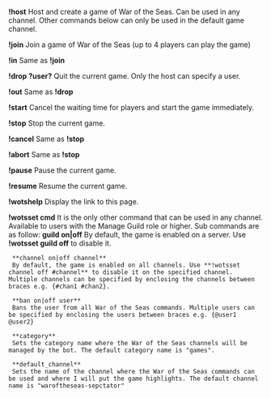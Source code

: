**!host**
Host and create a game of War of the Seas. Can be used in any channel. Other commands below can only be used in the default game channel.

**!join**
Join a game of War of the Seas (up to 4 players can play the game)

**!in**
Same as **!join**

**!drop ?user?**
Quit the current game. Only the host can specify a user.

**!out**
Same as **!drop**

**!start**
Cancel the waiting time for players and start the game immediately.

**!stop**
Stop the current game.

**!cancel**
Same as **!stop**

**!abort**
Same as **!stop**

**!pause**
Pause the current game.

**!resume**
Resume the current game.

**!wotshelp**
Display the link to this page.

**!wotsset cmd**
It is the only other command that can be used in any channel. Available to users with the Manage Guild role or higher. Sub commands are as follow:
     **guild on|off**
     By default, the game is enabled on a server. Use **!wotsset guild off** to disable it.
     
     **channel on|off channel**
     By default, the game is enabled on all channels. Use **!wotsset channel off #channel** to disable it on the specified channel. Multiple channels can be specified by enclosing the channels between braces e.g. {#chan1 #chan2}.
     
     **ban on|off user**
     Bans the user from all War of the Seas commands. Multiple users can be specified by enclosing the users between braces e.g. {@user1 @user2}
     
     **category**
     Sets the category name where the War of the Seas channels will be managed by the bot. The default category name is "games".
     
     **default_channel**
     Sets the name of the channel where the War of the Seas commands can be used and where I will put the game highlights. The default channel name is "waroftheseas-sepctator"
